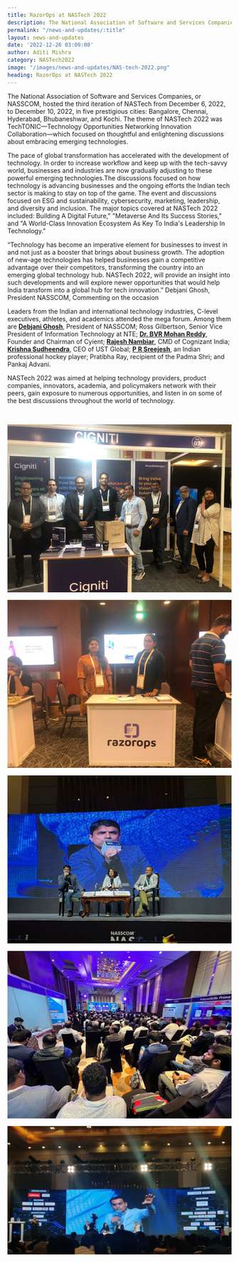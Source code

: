 ```yaml
---
title: RazorOps at NASTech 2022
description: The National Association of Software and Services Companies, or NASSCOM, hosted the third iteration of NASTech from December 6, 2022, to December 10, 2022, in five prestigious cities Bangalore, Chennai, Hyderabad, Bhubaneshwar, and Kochi
permalink: "/news-and-updates/:title"
layout: news-and-updates
date: '2022-12-26 03:00:00'
author: Aditi Mishra
category: NASTech2022
image: "/images/news-and-updates/NAS-tech-2022.png"
heading: RazorOps at NASTech 2022
---
```




The National Association of Software and Services Companies, or NASSCOM, hosted the third iteration of NASTech from December 6, 2022, to December 10, 2022, in five prestigious cities: Bangalore, Chennai, Hyderabad, Bhubaneshwar, and Kochi. The theme of NASTech 2022 was TechTONIC—Technology Opportunities Networking Innovation Collaboration—which focused on thoughtful and enlightening discussions about embracing emerging technologies.


The pace of global transformation has accelerated with the development of technology. In order to increase workflow and keep up with the tech-savvy world, businesses and industries are now gradually adjusting to these powerful emerging technologies.The discussions focused on how technology is advancing businesses and the ongoing efforts the Indian tech sector is making to stay on top of the game. The event and discussions focused on ESG and sustainability, cybersecurity, marketing, leadership, and diversity and inclusion. The major topics covered at NASTech 2022 included: Building A Digital Future," "Metaverse And Its Success Stories," and "A World-Class Innovation Ecosystem As Key To India's Leadership In Technology."

“Technology has become an imperative element for businesses to invest in and not just as a booster that brings about business growth. The adoption of new-age technologies has helped businesses gain a competitive advantage over their competitors, transforming the country into an emerging global technology hub. NASTech 2022, will provide an insight into such developments and will explore newer opportunities that would help India transform into a global hub for tech innovation.” Debjani Ghosh, President NASSCOM, Commenting on the occasion

Leaders from the Indian and international technology industries, C-level executives, athletes, and academics attended the mega forum. Among them are <a href="https://www.linkedin.com/in/debjani-ghosh-48298b1?miniProfileUrn=urn%3Ali%3Afs_miniProfile%3AACoAAABSkOIBLh2xa5KdaaSja2tcYrwF4J5WEW4&lipi=urn%3Ali%3Apage%3Ad_flagship3_search_srp_all%3BNRy2r7rPQS6EtisyGjtoQw%3D%3D" target="_blank"><b>Debjani Ghosh</b></a>, President of NASSCOM; Ross Gilbertson, Senior Vice President of Information Technology at NTE; <a href="https://www.linkedin.com/in/bvrmohanreddy?miniProfileUrn=urn%3Ali%3Afs_miniProfile%3AACoAAANOAfUBcIXWQXyCAdMD398kgLQX8HAXYZc&lipi=urn%3Ali%3Apage%3Ad_flagship3_search_srp_people%3Ba5Hgtwb4RMuy2p5ZT2QXlA%3D%3D" target="_blank"><b>Dr. BVR Mohan Reddy</b></a>, Founder and Chairman of Cyient; <a href="https://www.linkedin.com/in/rajesh-nambiar?miniProfileUrn=urn%3Ali%3Afs_miniProfile%3AACoAAAGJ3C4BTUX9nEBJG4zRXcTFNqb2gJhZrNc&lipi=urn%3Ali%3Apage%3Ad_flagship3_search_srp_all%3Bc1Wc%2FcGtQbuYU%2BrEtoQdEg%3D%3D" target="_blank"><b>Rajesh Nambiar</b></a>, CMD of Cognizant India; <a href="https://www.linkedin.com/in/krishna-sudheendra-141b757?miniProfileUrn=urn%3Ali%3Afs_miniProfile%3AACoAAAFrDYEBqROwBQEMw2D-v7ykILfYNB8JIf4&lipi=urn%3Ali%3Apage%3Ad_flagship3_search_srp_people%3BZ%2FLgROcGRtGwYPgYG%2BZfiA%3D%3D" target="_blank"><b>Krishna Sudheendra</b></a>, CEO of UST Global; <a href="https://www.linkedin.com/in/sreejesh-p-r-82b63597?miniProfileUrn=urn%3Ali%3Afs_miniProfile%3AACoAABSPkWMBh8A3Shn4_cr-Nt2rXObN4eQ95nw&lipi=urn%3Ali%3Apage%3Ad_flagship3_search_srp_people%3B%2F%2FOecfVGRdaY%2BRiZa0uEOA%3D%3D" target="_blank"><b>P R Sreejesh</b></a>, an Indian professional hockey player; Pratibha Ray, recipient of the Padma Shri; and Pankaj Advani.

NASTech 2022 was aimed at helping technology providers, product companies, innovators, academia, and policymakers network with their peers, gain exposure to numerous opportunities, and listen in on some of the best discussions throughout the world of technology.

<br>

![](/images/news-and-updates/NASTech-2022-img-1.jpg)

![](/images/news-and-updates/NASTech-2022-img-2.jpg)

![](/images/news-and-updates/NASTech-2022-img-3.jpg)

![](/images/news-and-updates/NASTech-2022-img-4.jpg)

![](/images/news-and-updates/NASTech-2022-img-5.jpg)

<br>
